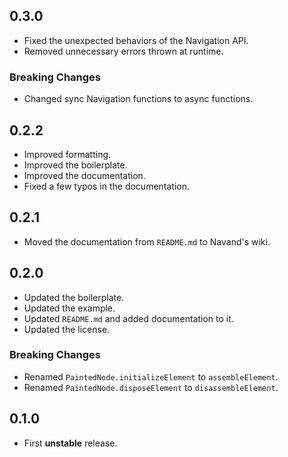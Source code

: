 ## 0.3.0

- Fixed the unexpected behaviors of the Navigation API.
- Removed unnecessary errors thrown at runtime.

### Breaking Changes

- Changed sync Navigation functions to async functions.

## 0.2.2

- Improved formatting.
- Improved the boilerplate.
- Improved the documentation.
- Fixed a few typos in the documentation.

## 0.2.1

- Moved the documentation from `README.md` to Navand's wiki.

## 0.2.0

- Updated the boilerplate.
- Updated the example.
- Updated `README.md` and added documentation to it.
- Updated the license.

### Breaking Changes

- Renamed `PaintedNode.initializeElement` to `assembleElement`.
- Renamed `PaintedNode.disposeElement` to `disassembleElement`.

## 0.1.0

- First **unstable** release.
